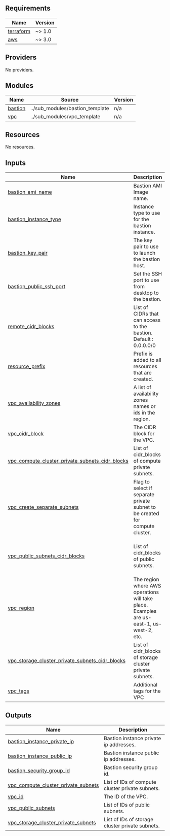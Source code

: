 <!-- BEGIN_TF_DOCS -->
## Requirements

| Name | Version |
|------|---------|
| <a name="requirement_terraform"></a> [terraform](#requirement\_terraform) | ~> 1.0 |
| <a name="requirement_aws"></a> [aws](#requirement\_aws) | ~> 3.0 |

## Providers

No providers.

## Modules

| Name | Source | Version |
|------|--------|---------|
| <a name="module_bastion"></a> [bastion](#module\_bastion) | ../sub_modules/bastion_template | n/a |
| <a name="module_vpc"></a> [vpc](#module\_vpc) | ../sub_modules/vpc_template | n/a |

## Resources

No resources.

## Inputs

| Name | Description | Type | Default | Required |
|------|-------------|------|---------|:--------:|
| <a name="input_bastion_ami_name"></a> [bastion\_ami\_name](#input\_bastion\_ami\_name) | Bastion AMI Image name. | `string` | `"Amazon-Linux2-HVM"` | no |
| <a name="input_bastion_instance_type"></a> [bastion\_instance\_type](#input\_bastion\_instance\_type) | Instance type to use for the bastion instance. | `string` | `"t2.micro"` | no |
| <a name="input_bastion_key_pair"></a> [bastion\_key\_pair](#input\_bastion\_key\_pair) | The key pair to use to launch the bastion host. | `string` | n/a | yes |
| <a name="input_bastion_public_ssh_port"></a> [bastion\_public\_ssh\_port](#input\_bastion\_public\_ssh\_port) | Set the SSH port to use from desktop to the bastion. | `string` | `22` | no |
| <a name="input_remote_cidr_blocks"></a> [remote\_cidr\_blocks](#input\_remote\_cidr\_blocks) | List of CIDRs that can access to the bastion. Default : 0.0.0.0/0 | `list(string)` | <pre>[<br>  "0.0.0.0/0"<br>]</pre> | no |
| <a name="input_resource_prefix"></a> [resource\_prefix](#input\_resource\_prefix) | Prefix is added to all resources that are created. | `string` | `"spectrum-scale"` | no |
| <a name="input_vpc_availability_zones"></a> [vpc\_availability\_zones](#input\_vpc\_availability\_zones) | A list of availability zones names or ids in the region. | `list(string)` | n/a | yes |
| <a name="input_vpc_cidr_block"></a> [vpc\_cidr\_block](#input\_vpc\_cidr\_block) | The CIDR block for the VPC. | `string` | `"10.0.0.0/16"` | no |
| <a name="input_vpc_compute_cluster_private_subnets_cidr_blocks"></a> [vpc\_compute\_cluster\_private\_subnets\_cidr\_blocks](#input\_vpc\_compute\_cluster\_private\_subnets\_cidr\_blocks) | List of cidr\_blocks of compute private subnets. | `list(string)` | <pre>[<br>  "10.0.7.0/24"<br>]</pre> | no |
| <a name="input_vpc_create_separate_subnets"></a> [vpc\_create\_separate\_subnets](#input\_vpc\_create\_separate\_subnets) | Flag to select if separate private subnet to be created for compute cluster. | `bool` | `true` | no |
| <a name="input_vpc_public_subnets_cidr_blocks"></a> [vpc\_public\_subnets\_cidr\_blocks](#input\_vpc\_public\_subnets\_cidr\_blocks) | List of cidr\_blocks of public subnets. | `list(string)` | <pre>[<br>  "10.0.1.0/24",<br>  "10.0.2.0/24",<br>  "10.0.3.0/24"<br>]</pre> | no |
| <a name="input_vpc_region"></a> [vpc\_region](#input\_vpc\_region) | The region where AWS operations will take place. Examples are us-east-1, us-west-2, etc. | `string` | n/a | yes |
| <a name="input_vpc_storage_cluster_private_subnets_cidr_blocks"></a> [vpc\_storage\_cluster\_private\_subnets\_cidr\_blocks](#input\_vpc\_storage\_cluster\_private\_subnets\_cidr\_blocks) | List of cidr\_blocks of storage cluster private subnets. | `list(string)` | <pre>[<br>  "10.0.4.0/24",<br>  "10.0.5.0/24",<br>  "10.0.6.0/24"<br>]</pre> | no |
| <a name="input_vpc_tags"></a> [vpc\_tags](#input\_vpc\_tags) | Additional tags for the VPC | `map(string)` | `{}` | no |

## Outputs

| Name | Description |
|------|-------------|
| <a name="output_bastion_instance_private_ip"></a> [bastion\_instance\_private\_ip](#output\_bastion\_instance\_private\_ip) | Bastion instance private ip addresses. |
| <a name="output_bastion_instance_public_ip"></a> [bastion\_instance\_public\_ip](#output\_bastion\_instance\_public\_ip) | Bastion instance public ip addresses. |
| <a name="output_bastion_security_group_id"></a> [bastion\_security\_group\_id](#output\_bastion\_security\_group\_id) | Bastion security group id. |
| <a name="output_vpc_compute_cluster_private_subnets"></a> [vpc\_compute\_cluster\_private\_subnets](#output\_vpc\_compute\_cluster\_private\_subnets) | List of IDs of compute cluster private subnets. |
| <a name="output_vpc_id"></a> [vpc\_id](#output\_vpc\_id) | The ID of the VPC. |
| <a name="output_vpc_public_subnets"></a> [vpc\_public\_subnets](#output\_vpc\_public\_subnets) | List of IDs of public subnets. |
| <a name="output_vpc_storage_cluster_private_subnets"></a> [vpc\_storage\_cluster\_private\_subnets](#output\_vpc\_storage\_cluster\_private\_subnets) | List of IDs of storage cluster private subnets. |
<!-- END_TF_DOCS -->
